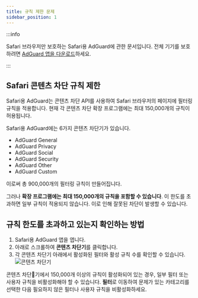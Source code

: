 ```yaml
---
title: 규칙 제한 문제
sidebar_position: 1
---
```


:::info

Safari 브라우저만 보호하는 Safari용 AdGuard에 관한 문서입니다. 전체 기기를 보호하려면 [AdGuard 앱을 다운로드](https://agrd.io/download-kb-adblock)하세요.

:::

## Safari 콘텐츠 차단 규칙 제한

Safari용 AdGuard는 콘텐츠 차단 API를 사용하여 Safari 브라우저의 페이지에 필터링 규칙을 적용합니다. 현재 각 콘텐츠 차단 확장 프로그램에는 최대 150,000개의 규칙이 허용됩니다.

Safari용 AdGuard에는 6가지 콘텐츠 차단기가 있습니다.

- AdGuard General
- AdGuard Privacy
- AdGuard Social
- AdGuard Security
- AdGuard Other
- AdGuard Custom

이로써 총 900,000개의 필터링 규칙이 만들어집니다.

그러나 **확장 프로그램에는 최대 150,000개의 규칙을 포함할 수 있습니다**. 이 한도를 초과하면 일부 규칙이 적용되지 않습니다. 이로 인해 잘못된 차단이 발생할 수 있습니다.

## 규칙 한도를 초과하고 있는지 확인하는 방법

1. Safari용 AdGuard 앱을 엽니다.
2. 아래로 스크롤하여 **콘텐츠 차단기**를 클릭합니다.
3. 각 콘텐츠 차단기 아래에서 활성화된 필터와 활성 규칙 수를 확인할 수 있습니다.
    ![콘텐츠 차단기](https://cdn.adtidy.org/content/Kb/ad_blocker/safari/adg-safari-cb.png)

콘텐츠 차단기에서 150,000개 이상의 규칙이 활성화되어 있는 경우, 일부 필터 또는 사용자 규칙을 비활성화해야 할 수 있습니다. **필터**로 이동하여 문제가 있는 카테고리를 선택한 다음 필요하지 않은 필터나 사용자 규칙을 비활성화하세요.
